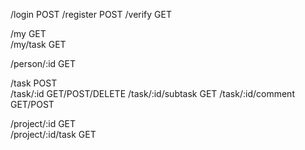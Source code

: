 /login				POST
/register			POST
/verify				GET

/my					GET		
/my/task			GET		

/person/:id			GET		

/task				POST	
/task/:id			GET/POST/DELETE
/task/:id/subtask	GET
/task/:id/comment	GET/POST

/project/:id		GET		
/project/:id/task	GET		

